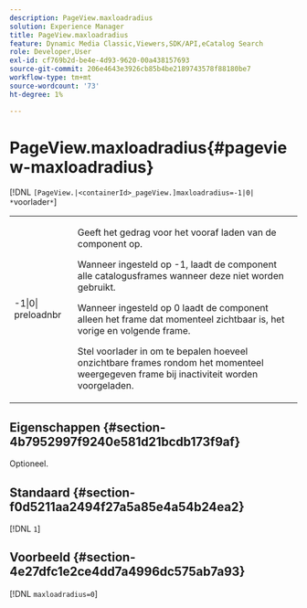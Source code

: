 ```yaml
---
description: PageView.maxloadradius
solution: Experience Manager
title: PageView.maxloadradius
feature: Dynamic Media Classic,Viewers,SDK/API,eCatalog Search
role: Developer,User
exl-id: cf769b2d-be4e-4d93-9620-00a438157693
source-git-commit: 206e4643e3926cb85b4be2189743578f88180be7
workflow-type: tm+mt
source-wordcount: '73'
ht-degree: 1%

---
```


# PageView.maxloadradius{#pageview-maxloadradius}

[!DNL `[PageView.|<containerId>_pageView.]maxloadradius=-1|0| *`voorlader`*`]

<table id="table_985ADD6C9BD04C629A84C9C625CCCFEB"> 
 <tbody> 
  <tr> 
   <td colname="col1"> <p><span class="codeph">-1|0|<span class="varname"> preloadnbr</span></span> </p> </td> 
   <td colname="col2"> <p>Geeft het gedrag voor het vooraf laden van de component op. </p> <p>Wanneer ingesteld op <span class="codeph"> -1</span>, laadt de component alle catalogusframes wanneer deze niet worden gebruikt. </p> <p> Wanneer ingesteld op <span class="codeph"> 0</span> laadt de component alleen het frame dat momenteel zichtbaar is, het vorige en volgende frame. </p> <p>Stel <span class="codeph"><span class="varname"> voorlader</span></span> in om te bepalen hoeveel onzichtbare frames rondom het momenteel weergegeven frame bij inactiviteit worden voorgeladen. </p> </td> 
  </tr> 
 </tbody> 
</table>

## Eigenschappen {#section-4b7952997f9240e581d21bcdb173f9af}

Optioneel.

## Standaard {#section-f0d5211aa2494f27a5a85e4a54b24ea2}

[!DNL `1`]

## Voorbeeld {#section-4e27dfc1e2ce4dd7a4996dc575ab7a93}

[!DNL `maxloadradius=0`]
